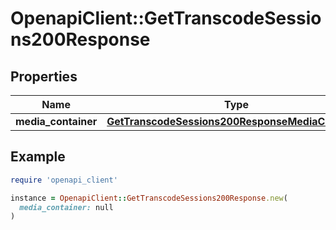 # OpenapiClient::GetTranscodeSessions200Response

## Properties

| Name | Type | Description | Notes |
| ---- | ---- | ----------- | ----- |
| **media_container** | [**GetTranscodeSessions200ResponseMediaContainer**](GetTranscodeSessions200ResponseMediaContainer.md) |  | [optional] |

## Example

```ruby
require 'openapi_client'

instance = OpenapiClient::GetTranscodeSessions200Response.new(
  media_container: null
)
```

